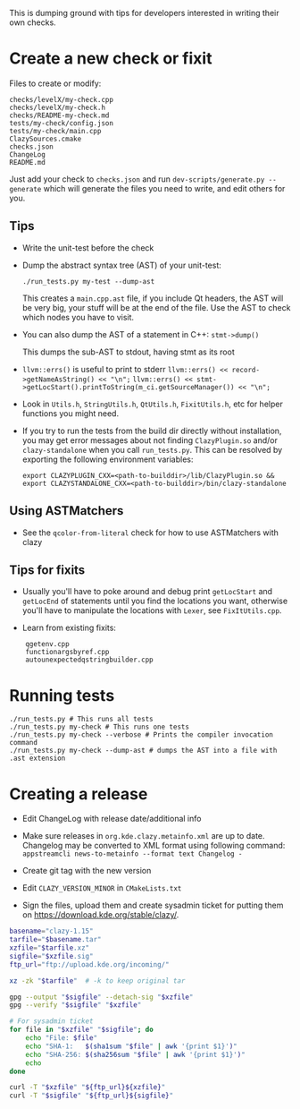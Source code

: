 
This is dumping ground with tips for developers interested in writing their own checks.


# Create a new check or fixit
Files to create or modify:

```
checks/levelX/my-check.cpp
checks/levelX/my-check.h
checks/README-my-check.md
tests/my-check/config.json
tests/my-check/main.cpp
ClazySources.cmake
checks.json
ChangeLog
README.md
```

Just add your check to `checks.json` and run `dev-scripts/generate.py --generate`
which will generate the files you need to write, and edit others for you.

## Tips

- Write the unit-test before the check

- Dump the abstract syntax tree (AST) of your unit-test:

  `./run_tests.py my-test --dump-ast`

  This creates a `main.cpp.ast` file, if you include Qt headers, the AST will be
  very big, your stuff will be at the end of the file. Use the AST to check which
  nodes you have to visit.

- You can also dump the AST of a statement in C++:
  `stmt->dump()`

  This dumps the sub-AST to stdout, having stmt as its root

- `llvm::errs()` is useful to print to stderr
  `llvm::errs() << record->getNameAsString() << "\n";`
  `llvm::errs() << stmt->getLocStart().printToString(m_ci.getSourceManager()) << "\n";`

- Look in `Utils.h`, `StringUtils.h`, `QtUtils.h`, `FixitUtils.h`, etc for helper functions you might need.

- If you try to run the tests from the build dir directly without installation, you may get error
  messages about not finding `ClazyPlugin.so` and/or `clazy-standalone` when you call
  `run_tests.py`. This can be resolved by exporting the following environment variables:

  `export CLAZYPLUGIN_CXX=<path-to-builddir>/lib/ClazyPlugin.so && export CLAZYSTANDALONE_CXX=<path-to-builddir>/bin/clazy-standalone`

## Using ASTMatchers

- See the `qcolor-from-literal` check for how to use ASTMatchers with clazy

## Tips for fixits

- Usually you'll have to poke around and debug print `getLocStart` and `getLocEnd` of statements until
  you find the locations you want, otherwise you'll have to manipulate the locations with `Lexer`,
  see `FixItUtils.cpp`.

- Learn from existing fixits:
```
    qgetenv.cpp
    functionargsbyref.cpp
    autounexpectedqstringbuilder.cpp
```

# Running tests
    ./run_tests.py # This runs all tests
    ./run_tests.py my-check # This runs one tests
    ./run_tests.py my-check --verbose # Prints the compiler invocation command
    ./run_tests.py my-check --dump-ast # dumps the AST into a file with .ast extension

# Creating a release

- Edit ChangeLog with release date/additional info
- Make sure releases in `org.kde.clazy.metainfo.xml` are up to date. Changelog may be converted to XML format using following command: `appstreamcli news-to-metainfo --format text Changelog -`
- Create git tag with the new version
- Edit `CLAZY_VERSION_MINOR` in `CMakeLists.txt`

- Sign the files, upload them and create sysadmin ticket for putting them on https://download.kde.org/stable/clazy/.


```bash
basename="clazy-1.15"
tarfile="$basename.tar"
xzfile="$tarfile.xz"
sigfile="$xzfile.sig"
ftp_url="ftp://upload.kde.org/incoming/"

xz -zk "$tarfile"  # -k to keep original tar

gpg --output "$sigfile" --detach-sig "$xzfile"
gpg --verify "$sigfile" "$xzfile"

# For sysadmin ticket
for file in "$xzfile" "$sigfile"; do
    echo "File: $file"
    echo "SHA-1:   $(sha1sum "$file" | awk '{print $1}')"
    echo "SHA-256: $(sha256sum "$file" | awk '{print $1}')"
    echo
done

curl -T "$xzfile" "${ftp_url}${xzfile}"
curl -T "$sigfile" "${ftp_url}${sigfile}"
```


<!--- Clone `git@invent.kde.org:sysadmin/repo-metadata` if you haven't yet, open `dependencies/logical-module-structure.json` and update the stable branch (search for clazy in that file). -->
